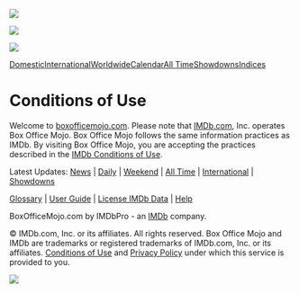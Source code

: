      

![](https://sb.scorecardresearch.com/p?c1=2&c2=6034961&cj=1&cs_ucfr=)

![](//fls-na.amazon.com/1/batch/1/OP/A3TEC2XMDTZJRD:132-4326845-0023232:67CQ0SM4J77VSDC3110S$uedata=s:%2Fuedata%2Fuedata%3Fstaticb%26id%3D67CQ0SM4J77VSDC3110S:0)  

[](https://www.boxofficemojo.com/?ref_=bo_nb_cou_mojologo)

 

[](javascript:void(0))

[![](https://m.media-amazon.com/images/G/01/IMDbPro/images/BOM/IMDbPro_2024_BOM_1180x480_alt1.jpg)](https://pro.imdb.com/login/ap?u=%2Flogin%2Flwa&imdbPageAction=signUp&ref_=mojo_nb_cou_rollover&rf=mojo_nb_cou_rollover)

[](javascript:void(0))[](https://www.facebook.com/BoxOfficeMojo/)[](https://twitter.com/boxofficemojo)

[Domestic](https://www.boxofficemojo.com/date/?ref_=bo_nb_cou_tab)[International](https://www.boxofficemojo.com/intl/?ref_=bo_nb_cou_tab)[Worldwide](https://www.boxofficemojo.com/year/world/?ref_=bo_nb_cou_tab)[Calendar](https://www.boxofficemojo.com/calendar/?ref_=bo_nb_cou_tab)[All Time](https://www.boxofficemojo.com/charts/overall/?ref_=bo_nb_cou_tab)[Showdowns](https://www.boxofficemojo.com/showdown/?ref_=bo_nb_cou_tab)[Indices](https://www.boxofficemojo.com/brand/?ref_=bo_nb_cou_tab)

Conditions of Use
=================

Welcome to [boxofficemojo.com](https://www.boxofficemojo.com/). Please note that [IMDb.com](https://www.imdb.com/), Inc. operates Box Office Mojo. Box Office Mojo follows the same information practices as IMDb. By visiting Box Office Mojo, you are accepting the practices described in the [IMDb Conditions of Use](https://www.imdb.com/conditions).

[](https://pro.imdb.com/?ref_=mojo_ft_cou_prologo&rf=mojo_ft_cou_prologo)

Latest Updates: [News](https://www.boxofficemojo.com/news/?ref_=bo_ft_cou_news) | [Daily](https://www.boxofficemojo.com/daily/?ref_=bo_ft_cou_daily) | [Weekend](https://www.boxofficemojo.com/weekend/?ref_=bo_ft_cou_weekend) | [All Time](https://www.boxofficemojo.com/charts/?ref_=bo_ft_cou_charts) | [International](https://www.boxofficemojo.com/intl/?ref_=bo_ft_cou_intl) | [Showdowns](https://www.boxofficemojo.com/showdown/?ref_=bo_ft_cou_showdown)

[Glossary](https://help.imdb.com/article/imdbpro/industry-research/box-office-by-imdbpro-glossary/GN8HA87MT4597FSW?ref_=mojo_ftr_glossary) | [User Guide](https://help.imdb.com/article/imdbpro/industry-research/box-office-mojo-by-imdbpro-user-guide/GUHKUZRL7MQ5T5AZ?ref_=mojo_ftr_guide) | [License IMDb Data](https://developer.imdb.com/?ref_=mojo_ftr_developer) | [Help](https://help.imdb.com/article/imdbpro/industry-research/box-office-mojo-by-imdbpro-faq/GCWTV4MQKGWRAUAP?ref_=mojo_ftr_help)

BoxOfficeMojo.com by IMDbPro - an [IMDb](http://www.imdb.com/) company.

© IMDb.com, Inc. or its affiliates. All rights reserved. Box Office Mojo and IMDb are trademarks or registered trademarks of IMDb.com, Inc. or its affiliates. [Conditions of Use](https://www.boxofficemojo.com/conditions/?ref_=bo_ft_cou_conditions) and [Privacy Policy](https://www.boxofficemojo.com/privacy/?ref_=bo_ft_cou_privacy) under which this service is provided to you.

![](//fls-na.amazon.com/1/batch/1/OP/A3TEC2XMDTZJRD:132-4326845-0023232:67CQ0SM4J77VSDC3110S$uedata=s:%2Fuedata%2Fuedata%3Fnoscript%26id%3D67CQ0SM4J77VSDC3110S:0)